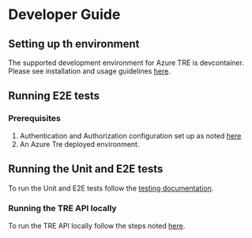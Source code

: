 # Developer Guide

## Setting up th environment

The supported development environment for Azure TRE is devcontainer. Please see installation and usage guidelines [here](dev-environment.md).

## Running E2E tests

### Prerequisites

1. Authentication and Authorization configuration set up as noted [here](../tre-admins/deploying-the-tre/auth.md)
1. An Azure Tre deployed environment.

## Running the Unit and E2E tests

To run the Unit and E2E tests follow the [testing documentation](testing.md).

### Running the TRE API locally

To run the TRE API locally follow the steps noted [here](../azure-tre-overview/composition-service/api.md).
